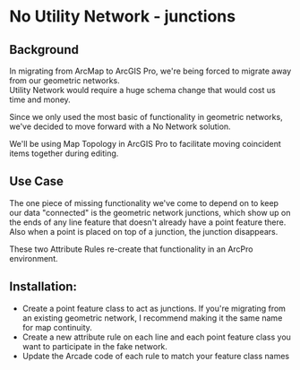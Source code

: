 # No Utility Network - junctions

## Background
In migrating from ArcMap to ArcGIS Pro, we're being forced to migrate away from our geometric networks.  
Utility Network would require a huge schema change that would cost us time and money.  

Since we only used the most basic of functionality in geometric networks, we've decided to move forward with a No Network solution.

We'll be using Map Topology in ArcGIS Pro to facilitate moving coincident items together during editing.

## Use Case
The one piece of missing functionality we've come to depend on to keep our data "connected" is the geometric network junctions, which show up on the ends of any line feature that doesn't already have a point feature there. Also when a point is placed on top of a junction, the junction disappears.

These two Attribute Rules re-create that functionality in an ArcPro environment.  

## Installation:
* Create a point feature class to act as junctions.  If you're migrating from an existing geometric network, I recommend making it the same name for map continuity.
* Create a new attribute rule on each line and each point feature class you want to participate in the fake network.  
* Update the Arcade code of each rule to match your feature class names
